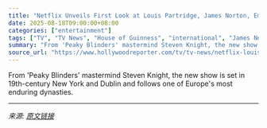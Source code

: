 ```yaml
---
title: "Netflix Unveils First Look at Louis Partridge, James Norton, Emily Fairn and Anthony Boyle in ‘House of Guinness,’ Sets September Launch Date"
date: 2025-08-18T09:00:00+08:00
categories: ["entertainment"]
tags: ["TV", "TV News", "House of Guinness", "international", "James Norton", "Louis Partridge", "Netflix", "Steven Knight"]
summary: "From 'Peaky Blinders' mastermind Steven Knight, the new show is set in 19th-century New York and Dublin and follows one of Europe's most enduring dynasties."
source_url: "https://www.hollywoodreporter.com/tv/tv-news/netflix-louis-partridge-james-norton-house-of-guinness-tv-1236346674/"
---
```


From 'Peaky Blinders' mastermind Steven Knight, the new show is set in 19th-century New York and Dublin and follows one of Europe's most enduring dynasties.

---

*来源: [原文链接](https://www.hollywoodreporter.com/tv/tv-news/netflix-louis-partridge-james-norton-house-of-guinness-tv-1236346674/)*
